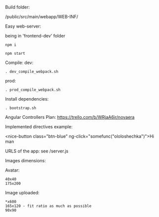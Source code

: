 Build folder:

/public/src/main/webapp/WEB-INF/



Easy web-server:

being in 'frontend-dev' folder
```
npm i
```

```
npm start
```


Compile:
dev:
```
. dev_compile_webpack.sh
```

prod:
```
. prod_compile_webpack.sh
```


Install dependencies:
```
. bootstrap.sh
```

Angular Controllers Plan:
https://trello.com/b/WRjaA6ir/novaera


Implemented directives example:

<nice-button class="btn-blue" ng-click="somefunc("ololoshechka")">Hi man</nice-button>

<text class="inputSearch" ng-model="main.hello" label="name"></text>

<checkbox ng-model="main.boolean"></checkbox>



URLS of the app:
see /server.js

Images dimensions:

Avatar:
```
40x40
175x200
```

Image uploaded:
```
*x600
165x120 - fit ratio as much as possible
90x90
```
